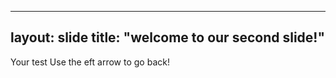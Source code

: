 ----
layout: slide
title: "welcome to our second slide!"
----
Your test
Use the eft arrow to go back!

